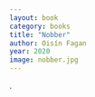 ```yaml
---
layout: book
category: books
title: "Nobber"
author: Oisín Fagan
year: 2020
image: nobber.jpg
---
```

.
